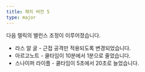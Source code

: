 ```yaml
---
title: 패치 버전 5
type: major
---
```


다음 렐릭의 밸런스 조정이 이루어졌습니다.

* 라스 알 굴 - 근접 공격만 적용되도록 변경되었습니다.
* 아르고노트 - 쿨타임이 10분에서 1분으로 줄었습니다.
* 스나이퍼 라이플 - 쿨타임이 5초에서 20초로 늘었습니다.